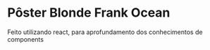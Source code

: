 <h1>Pôster Blonde Frank Ocean</h1>
<p>Feito utilizando react, para aprofundamento dos conhecimentos de components</h1>

